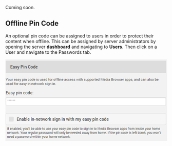 Coming soon.

## Offline Pin Code

An optional pin code can be assigned to users in order to protect their content when offline. This can be assigned by server administrators by opening the server **dashboard** and navigating to **Users**. Then click on a User and navigate to the Passwords tab.

![](images/server/users12.png)